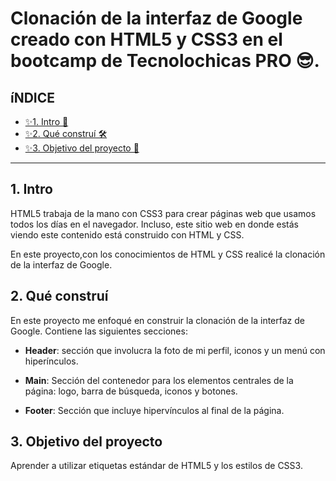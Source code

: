 # Clonación de la interfaz de Google creado con HTML5 y CSS3 en el bootcamp de Tecnolochicas PRO 😎.

## íNDICE

* [✨1. Intro 🧐](https://github.com/YaretziLeon/cloninterfazgoogle/edit/main/README.md#1-intro)
* [✨2. Qué construí 🛠](https://github.com/YaretziLeon/cloninterfazgoogle/edit/main/README.md#2-qu%C3%A9-constru%C3%AD)
* [✨3. Objetivo del proyecto 🎯](https://github.com/YaretziLeon/cloninterfazgoogle/edit/main/README.md#3-objetivo-del-proyecto)

****

## 1. Intro
HTML5 trabaja de la mano con CSS3 para crear páginas web que usamos todos los días en el navegador. Incluso, este sitio web en donde estás viendo este contenido está construido con HTML y CSS.

En este proyecto,con los conocimientos de HTML y CSS realicé la clonación de la interfaz de Google.

## 2. Qué construí
En este proyecto me enfoqué en construir la clonación de la interfaz de Google.
Contiene las siguientes secciones:

* **Header**: sección que involucra la foto de mi perfil, iconos y un menú con hiperínculos.

* **Main**: Sección del contenedor para los elementos centrales de la página: logo, barra de búsqueda, iconos y botones.

* **Footer**: Sección que incluye hipervínculos al final de la página.

## 3. Objetivo del proyecto
Aprender a utilizar etiquetas estándar de HTML5 y los estilos de CSS3.
